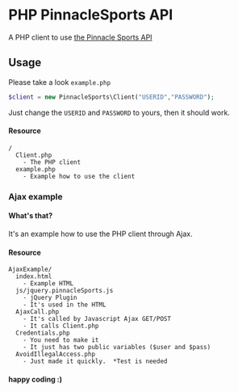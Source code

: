 # PHP PinnacleSports API
A PHP client to use [the Pinnacle Sports API](http://www.pinnaclesports.com/en/api/manual)

## Usage
Please take a look `example.php`
```PHP
$client = new PinnacleSports\Client("USERID","PASSWORD");
```
Just change the `USERID` and `PASSWORD` to yours, then it should work.

#### Resource
```
/
  Client.php
    - The PHP client
  example.php
    - Example how to use the client
```

### Ajax example
#### What's that?
It's an example how to use the PHP client through Ajax.

#### Resource
```
AjaxExample/
  index.html
    - Example HTML
  js/jquery.pinnacleSports.js
    - jQuery Plugin
    - It's used in the HTML
  AjaxCall.php
    - It's called by Javascript Ajax GET/POST
    - It calls Client.php
  Credentials.php
    - You need to make it
    - It just has two public variables ($user and $pass)
  AvoidIllegalAccess.php
    - Just made it quickly.  *Test is needed
```

#### happy coding :)
